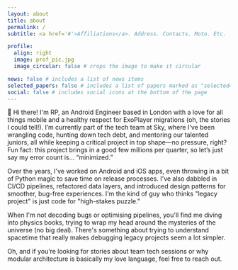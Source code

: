 ```yaml
---
layout: about
title: about
permalink: /
subtitle: <a href='#'>Affiliations</a>. Address. Contacts. Moto. Etc.

profile:
  align: right
  image: prof_pic.jpg
  image_circular: false # crops the image to make it circular

news: false # includes a list of news items
selected_papers: false # includes a list of papers marked as "selected={true}"
social: false # includes social icons at the bottom of the page
---
```


👋 Hi there! I'm RP, an Android Engineer based in London with a love for all things mobile and a healthy respect for ExoPlayer migrations (oh, the stories I could tell!). I’m currently part of the tech team at Sky, where I've been wrangling code, hunting down tech debt, and mentoring our talented juniors, all while keeping a critical project in top shape—no pressure, right? Fun fact: this project brings in a good few millions per quarter, so let’s just say my error count is… “minimized.”

Over the years, I've worked on Android and iOS apps, even throwing in a bit of Python magic to save time on release processes. I've also dabbled in CI/CD pipelines, refactored data layers, and introduced design patterns for smoother, bug-free experiences. I'm the kind of guy who thinks "legacy project" is just code for "high-stakes puzzle."

When I'm not decoding bugs or optimising pipelines, you'll find me diving into physics books, trying to wrap my head around the mysteries of the universe (no big deal). There's something about trying to understand spacetime that really makes debugging legacy projects seem a lot simpler.

Oh, and if you’re looking for stories about team tech sessions or why modular architecture is basically my love language, feel free to reach out.

<!--
Write your biography here. Tell the world about yourself. Link to your favorite [subreddit](http://reddit.com). You can put a picture in, too. The code is already in, just name your picture `prof_pic.jpg` and put it in the `img/` folder.

Put your address / P.O. box / other info right below your picture. You can also disable any of these elements by editing `profile` property of the YAML header of your `_pages/about.md`. Edit `_bibliography/papers.bib` and Jekyll will render your [publications page](/al-folio/publications/) automatically.

Link to your social media connections, too. This theme is set up to use [Font Awesome icons](https://fontawesome.com/) and [Academicons](https://jpswalsh.github.io/academicons/), like the ones below. Add your Facebook, Twitter, LinkedIn, Google Scholar, or just disable all of them. -->
